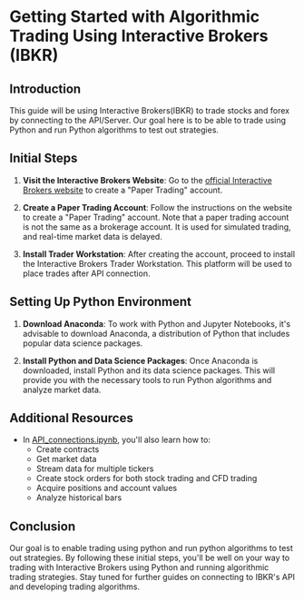 # Getting Started with Algorithmic Trading Using Interactive Brokers (IBKR)

## Introduction

This guide will be using Interactive Brokers(IBKR) to trade stocks and forex by connecting to the API/Server. Our goal here is to be able to trade using Python and run Python algorithms to test out strategies.

## Initial Steps

1. **Visit the Interactive Brokers Website**: Go to the [official Interactive Brokers website](https://www.interactivebrokers.com/) to create a "Paper Trading" account.

2. **Create a Paper Trading Account**: Follow the instructions on the website to create a "Paper Trading" account. Note that a paper trading account is not the same as a brokerage account. It is used for simulated trading, and real-time market data is delayed.

3. **Install Trader Workstation**: After creating the account, proceed to install the Interactive Brokers Trader Workstation. This platform will be used to place trades after API connection.

## Setting Up Python Environment

1. **Download Anaconda**: To work with Python and Jupyter Notebooks, it's advisable to download Anaconda, a distribution of Python that includes popular data science packages.

2. **Install Python and Data Science Packages**: Once Anaconda is downloaded, install Python and its data science packages. This will provide you with the necessary tools to run Python algorithms and analyze market data.

## Additional Resources

- In [API_connections.ipynb](API_connection.ipynb), you'll also learn how to:
  - Create contracts
  - Get market data
  - Stream data for multiple tickers
  - Create stock orders for both stock trading and CFD trading
  - Acquire positions and account values
  - Analyze historical bars

## Conclusion

Our goal is to enable trading using python and run python algorithms to test out strategies. By following these initial steps, you'll be well on your way to trading with Interactive Brokers using Python and running algorithmic trading strategies. Stay tuned for further guides on connecting to IBKR's API and developing trading algorithms.
